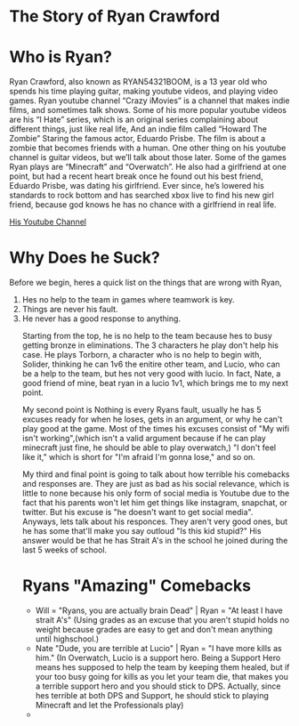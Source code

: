 # The Story of Ryan Crawford
<!DOCTYPE html>
<html>

<body>
  <h1>Who is Ryan?</h1>
  <p>Ryan Crawford, also known as RYAN54321BOOM, is a 13 year old who spends his time playing guitar, making youtube videos, and playing video games. Ryan youtube channel “Crazy iMovies” is a channel that makes indie films, and sometimes talk shows. Some of his more popular youtube videos are his “I Hate” series, which is an original series complaining about different things, just like real life, And an indie film called “Howard The Zombie” Staring the famous actor, Eduardo Prisbe. The film is about a zombie that becomes friends with a human. One other thing on his youtube channel is guitar videos, but we’ll talk about those later. Some of the games Ryan plays are “Minecraft” and “Overwatch”. He also had a girlfriend at one point, but had a recent heart break once he found out his best friend, Eduardo Prisbe, was dating his girlfriend. Ever since, he’s lowered his standards to rock bottom and has searched xbox live to find his new girl friend, because god knows he has no chance with a girlfriend in real life.</p> <a href="https://www.youtube.com/channel/UCO29pzSPKWgeIuvriksOIXA">His Youtube Channel</a> 

    
  <h1>Why Does he Suck?</h1>
  <p> Before we begin, heres a quick list on the things that are wrong with Ryan, </p>
  <ol>
  <li>Hes no help to the team in games where teamwork is key.</li>
  <li>Things are never his fault.</li>
  <li>He never has a good response to anything.</li>
 
 <p>  Starting from the top, he is no help to the team because hes to busy getting bronze in eliminations. The 3 characters he play don't help his case. He plays Torborn, a character who is no help to begin with, Solider, thinking he can 1v6 the enitire other team, and Lucio, who can be a help to the team, but hes not very good with lucio. In fact, Nate, a good friend of mine, beat ryan in a lucio 1v1, which brings me to my next point.</p>
 <p>  My second point is Nothing is every Ryans fault, usually he has 5 excuses ready for when he loses, gets in an argument, or why he can't play good at the game. Most of the times his excuses consist of "My wifi isn't working",(which isn't a valid argument because if he can play minecraft just fine, he should be able to play overwatch,) "I don't feel like it," which is short for "I'm afraid I'm gonna lose," and so on. </p>
 <p>My third and final point is going to talk about how terrible his comebacks and responses are. They are just as bad as his social relevance, which is little to none because his only form of social media is Youtube due to the fact that his parents won't let him get things like instagram, snapchat, or twitter. But his excuse is "he doesn't want to get social media". Anyways, lets talk about his responces. They aren't very good ones, but he has some that'll make you say outloud "Is this kid stupid?" His answer would be that he has Strait A's in the school he joined during the last 5 weeks of school.</p>
 
<h1> Ryans "Amazing" Comebacks </h1>
<ul>
<li> Will = "Ryans, you are actually brain Dead" | Ryan = "At least I have strait A's" (Using grades as an excuse that you aren't stupid holds no weight because grades are easy to get and don't mean anything until highschool.)</li>
<li> Nate "Dude, you are terrible at Lucio" | Ryan = "I have more kills as him." (In Overwatch, Lucio is a support hero. Being a Support Hero means hes supposed to help the team by keeping them healed, but if your too busy going for kills as you let your team die, that makes you a terrible support hero and you should stick to DPS. Actually, since hes terrible at both DPS and Support, he should stick to playing Minecraft and let the Professionals play) </li>
<li>

 
  
</body>

</html>
